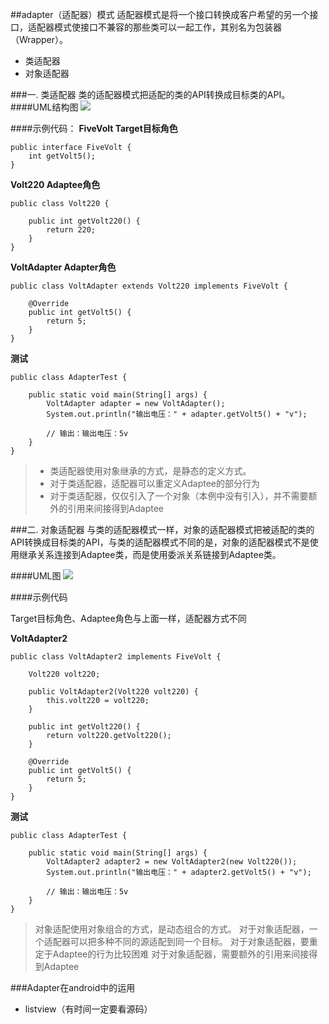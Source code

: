 ##adapter（适配器）模式
适配器模式是将一个接口转换成客户希望的另一个接口，适配器模式使接口不兼容的那些类可以一起工作，其别名为包装器（Wrapper）。

- 类适配器
- 对象适配器

###一. 类适配器
类的适配器模式把适配的类的API转换成目标类的API。
####UML结构图
![](http://i.imgur.com/tCvojKJ.png)

####示例代码：
**FiveVolt Target目标角色**

	public interface FiveVolt {
	    int getVolt5();
	}
**Volt220 Adaptee角色**

	public class Volt220 {
	
	    public int getVolt220() {
	        return 220;
	    }
	}
**VoltAdapter Adapter角色**

	public class VoltAdapter extends Volt220 implements FiveVolt {
	
	    @Override
	    public int getVolt5() {
	        return 5;
	    }
	}
**测试**

	public class AdapterTest {
	
	    public static void main(String[] args) {
	        VoltAdapter adapter = new VoltAdapter();
	        System.out.println("输出电压：" + adapter.getVolt5() + "v");
	
	        // 输出：输出电压：5v
	    }
	}

>- 类适配器使用对象继承的方式，是静态的定义方式。
>- 对于类适配器，适配器可以重定义Adaptee的部分行为
>- 对于类适配器，仅仅引入了一个对象（本例中没有引入），并不需要额外的引用来间接得到Adaptee

###二. 对象适配器
与类的适配器模式一样，对象的适配器模式把被适配的类的API转换成目标类的API，与类的适配器模式不同的是，对象的适配器模式不是使用继承关系连接到Adaptee类，而是使用委派关系链接到Adaptee类。

####UML图
![](http://i.imgur.com/T5PX5Bs.png)

####示例代码

Target目标角色、Adaptee角色与上面一样，适配器方式不同

**VoltAdapter2**

	public class VoltAdapter2 implements FiveVolt {
	
	    Volt220 volt220;
	
	    public VoltAdapter2(Volt220 volt220) {
	        this.volt220 = volt220;
	    }
	
	    public int getVolt220() {
	        return volt220.getVolt220();
	    }
	
	    @Override
	    public int getVolt5() {
	        return 5;
	    }
	}
**测试**

	public class AdapterTest {
	
	    public static void main(String[] args) {
	        VoltAdapter2 adapter2 = new VoltAdapter2(new Volt220());
	        System.out.println("输出电压：" + adapter2.getVolt5() + "v");
	
	        // 输出：输出电压：5v
	    }
	}
>对象适配使用对象组合的方式，是动态组合的方式。
>对于对象适配器，一个适配器可以把多种不同的源适配到同一个目标。
>对于对象适配器，要重定于Adaptee的行为比较困难
>对于对象适配器，需要额外的引用来间接得到Adaptee

###Adapter在android中的运用
- listview（有时间一定要看源码）